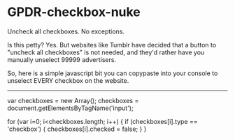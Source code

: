 # GPDR-checkbox-nuke
Uncheck all checkboxes. No exceptions.

Is this petty? Yes. But websites like Tumblr have decided that a button to "uncheck all checkboxes" is not needed, and they'd rather have you manually unselect 99999 advertisers. 

So, here is a simple javascript bit you can copypaste into your console to unselect EVERY checkbox on the website.

_______________

var checkboxes = new Array(); 
  checkboxes = document.getElementsByTagName('input');
 
  for (var i=0; i<checkboxes.length; i++)  {
    if (checkboxes[i].type == 'checkbox')   {
      checkboxes[i].checked = false;
    }
  }
